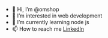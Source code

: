 - 👋 Hi, I’m @omshop
- 👀 I’m interested in web development
- 🌱 I’m currently learning node js
- 📫 How to reach me <a href='https://www.linkedin.com/in/omprakashdeshmukh/' >LinkedIn</a>

<!---
omshop/omshop is a ✨ special ✨ repository because its `README.md` (this file) appears on your GitHub profile.
You can click the Preview link to take a look at your changes.
--->
